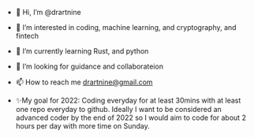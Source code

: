 - 👋 Hi, I’m @drartnine
- 👀 I’m interested in coding, machine learning, and cryptography, and fintech
- 🌱 I’m currently learning Rust, and python
- 💞️ I’m looking for guidance and collaborateion
- 📫 How to reach me drartnine@gmail.com


- ✨My goal for 2022:
  Coding everyday for at least 30mins with at least one repo everyday to github. 
  Ideally I want to be considered an advanced coder by the end of 2022 so I would aim to code for about 2 hours per day with more time on Sunday.
<!---
drartnine/drartnine is a ✨ special ✨ repository because its `README.md` (this file) appears on your GitHub profile.
You can click the Preview link to take a look at your changes.
--->

